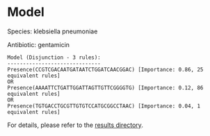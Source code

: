 
# Model

Species: klebsiella pneumoniae

Antibiotic: gentamicin

```
Model (Disjunction - 3 rules):
------------------------------
Presence(CCGTCGACAATGATAATCTGGATCAACGGAC) [Importance: 0.86, 25 equivalent rules]
OR
Presence(AAAATTCTGATTGGATTAGTTGTTCGGGGTG) [Importance: 0.12, 86 equivalent rules]
OR
Presence(TGTGACCTGCGTTGTGTCCATGCGGCCTAAC) [Importance: 0.04, 1 equivalent rules]

```

For details, please refer to the [results directory](../../../../../results/scm_b/klebsiella+pneumoniae/gentamicin/repeat_1/).

